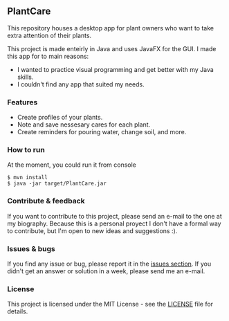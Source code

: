 ## PlantCare
This repository houses a desktop app for plant owners who want to take extra attention of their plants.

This project is made enteirly in Java and uses JavaFX for the GUI.
I made this app for to main reasons:
 - I wanted to practice visual programming and get better with my Java skills.
 - I couldn't find any app that suited my needs.

### Features
 - Create profiles of your plants.
 - Note and save nessesary cares for each plant.
 - Create reminders for pouring water, change soil, and more.

### How to run
At the moment, you could run it from console

    $ mvn install
    $ java -jar target/PlantCare.jar

### Contribute & feedback
If you want to contribute to this project, please send an e-mail to the one at my biography. Because this is a personal proyect I don't have a formal way to contribute, but I'm open to new ideas and suggestions :).

### Issues & bugs
If you find any issue or bug, please report it in the [issues section](https://github.com/CCWebi/PlantCare/issues).
If you didn't get an answer or solution in a week, please send me an e-mail.

### License
This project is licensed under the MIT License - see the [LICENSE](LICENSE) file for details.
